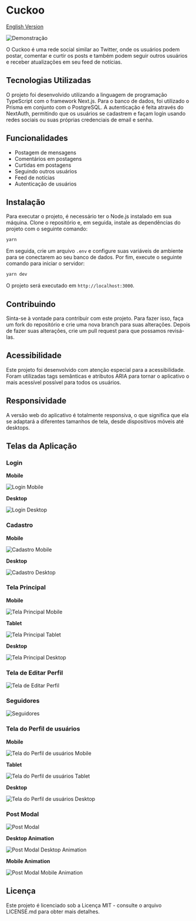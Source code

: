 # Cuckoo

[English Version](./README_EN.md)

![Demonstração](./docs/demonstração.gif)

O Cuckoo é uma rede social similar ao Twitter, onde os usuários podem postar, comentar e curtir os posts e também podem seguir outros usuários e receber atualizações em seu feed de notícias.

## Tecnologias Utilizadas

O projeto foi desenvolvido utilizando a linguagem de programação TypeScript com o framework Next.js. Para o banco de dados, foi utilizado o Prisma em conjunto com o PostgreSQL. A autenticação é feita através do NextAuth, permitindo que os usuários se cadastrem e façam login usando redes sociais ou suas próprias credenciais de email e senha.

## Funcionalidades

- Postagem de mensagens
- Comentários em postagens
- Curtidas em postagens
- Seguindo outros usuários
- Feed de notícias
- Autenticação de usuários

## Instalação

Para executar o projeto, é necessário ter o Node.js instalado em sua máquina. Clone o repositório e, em seguida, instale as dependências do projeto com o seguinte comando:

```bash
yarn
```

Em seguida, crie um arquivo `.env` e configure suas variáveis de ambiente para se conectarem ao seu banco de dados. Por fim, execute o seguinte comando para iniciar o servidor:

```bash
yarn dev
```

O projeto será executado em `http://localhost:3000`.

## Contribuindo

Sinta-se à vontade para contribuir com este projeto. Para fazer isso, faça um fork do repositório e crie uma nova branch para suas alterações. Depois de fazer suas alterações, crie um pull request para que possamos revisá-las.

## Acessibilidade

Este projeto foi desenvolvido com atenção especial para a acessibilidade. Foram utilizadas tags semânticas e atributos ARIA para tornar o aplicativo o mais acessível possível para todos os usuários.

## Responsividade

A versão web do aplicativo é totalmente responsiva, o que significa que ela se adaptará a diferentes tamanhos de tela, desde dispositivos móveis até desktops.

## Telas da Aplicação

### Login

**Mobile**

![Login Mobile](./docs/tela_login_mobile.png)

**Desktop**

![Login Desktop](./docs/tela_login_desktop.png)

### Cadastro

**Mobile**

![Cadastro Mobile](./docs/tela_cadastro_mobile.png)

**Desktop**

![Cadastro Desktop](./docs/tela_cadastro_desktop.png)

### Tela Principal

**Mobile**

![Tela Principal Mobile](./docs/tela_principal_mobile.png)

**Tablet**

![Tela Principal Tablet](./docs/tela_principal_tablet.png)

**Desktop**

![Tela Principal Desktop](./docs/tela_principal_desktop.png)

### Tela de Editar Perfil

![Tela de Editar Perfil](./docs/tela_editar_perfil_desktop.png)

### Seguidores

![Seguidores](./docs/tela_seguidores.png)

### Tela do Perfil de usuários

**Mobile**

![Tela do Perfil de usuários Mobile](./docs/tela_usuario_mobile.png)

**Tablet**

![Tela do Perfil de usuários Tablet](./docs/tela_usuario_tablet.png)

**Desktop**

![Tela do Perfil de usuários Desktop](./docs/tela_usuario_desktop.png)

### Post Modal

![Post Modal](./docs/modal_post.png)

**Desktop Animation**

![Post Modal Desktop Animation](./docs/modal_post_anim_desktop.gif)

**Mobile Animation**

![Post Modal Mobile Animation](./docs/modal_post_anim_mobile.gif)

## Licença

Este projeto é licenciado sob a Licença MIT - consulte o arquivo LICENSE.md para obter mais detalhes.
